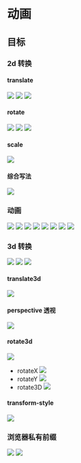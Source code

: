 # 动画

## 目标

### 2d 转换

#### translate

![](20221229095653.png)
![](20221229095756.png)
![](20221229100410.png)

#### rotate

![](20221229101502.png)
![](20221229101516.png)
![](20221229102837.png)

#### scale

![](20221229103853.png)

#### 综合写法

![](20221229105223.png)

### 动画

![](20221229105643.png)
![](20221229105743.png)
![](20221229105937.png)
![](20221229110210.png)
![](20221229110820.png)
![](20221229111718.png)
![](20221229111923.png)
![](20221229142015.png)

### 3d 转换

![](20221229143613.png)
![](20221229143750.png)
![](20221229143848.png)

#### translate3d

![](20221229143909.png)

#### perspective 透视

![](20221229144648.png)

#### rotate3d

![](20221229145441.png)

- rotateX
  ![](20221229145852.png)
- rotateY
  ![](20221229150053.png)
- rotate3D
  ![](20221229150413.png)

#### transform-style

![](20221229151536.png)

### 浏览器私有前缀

![](20221229161237.png)
![](20221229161258.png)
